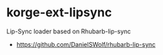 # korge-ext-lipsync

Lip-Sync loader based on Rhubarb-lip-sync

* https://github.com/DanielSWolf/rhubarb-lip-sync


